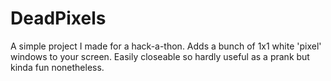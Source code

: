 # DeadPixels
A simple project I made for a hack-a-thon. Adds a bunch of 1x1 white 'pixel' windows to your screen. Easily closeable so hardly useful as a prank but kinda fun nonetheless.
